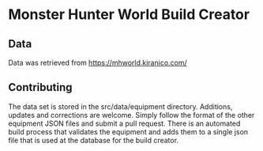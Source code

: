 # Monster Hunter World Build Creator

## Data

Data was retrieved from https://mhworld.kiranico.com/

## Contributing

The data set is stored in the src/data/equipment directory. Additions, updates and corrections are welcome. Simply follow the format of the other equipment JSON files and submit a pull request. There is an automated build process that validates the equipment and adds them to a single json file that is used at the database for the build creator.
